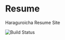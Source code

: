 # Resume
Haraguroicha Resume Site

![Build Status](https://github.com/Haraguroicha/Resume/actions/workflows/resume.yml/badge.svg)
